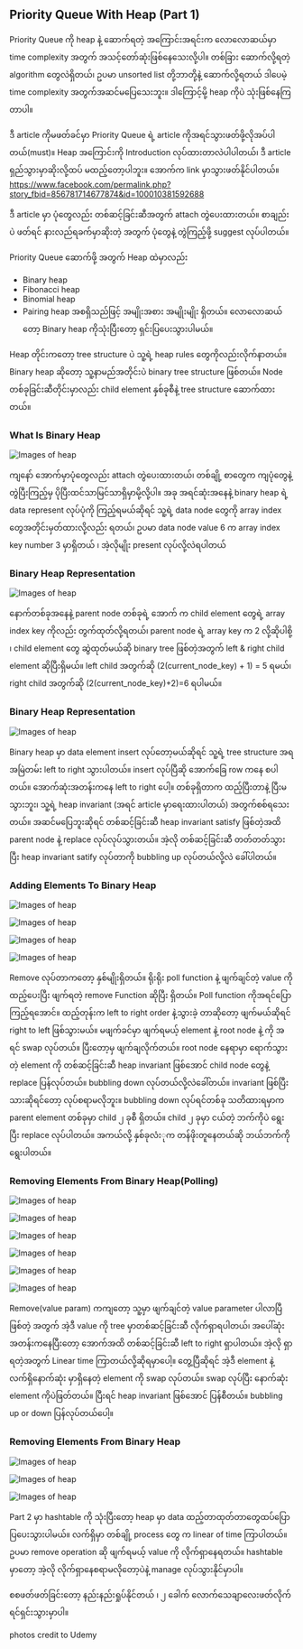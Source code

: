 ## Priority Queue With Heap (Part 1)

Priority Queue ကို heap နဲ့ ဆောက်ရတဲ့ အကြောင်းအရင်းက လောလောဆယ်မှာ time complexity အတွက် အသင့်တော်ဆုံးဖြစ်နေသေးလို့ပါ။ တစ်ခြား ဆောက်လို့ရတဲ့ algorithm တွေလဲရှိတယ်၊ ဥပမာ unsorted list တို့ဘာတို့နဲ့ ဆောက်လို့ရတယ် ဒါပေမဲ့ time complexity အတွက်အဆင်မပြေသေးဘူး။ ဒါကြောင့်မို့ heap ကိုပဲ သုံးဖြစ်နေကြတာပါ။

ဒီ article ကိုမဖတ်ခင်မှာ Priority Queue ရဲ့ article ကိုအရင်သွားဖတ်ဖို့လိုအပ်ပါတယ်(must)။ Heap အကြောင်းကို Introduction လုပ်ထားတာလဲပါပါတယ်၊ ဒီ article ရှည်သွားမှာဆိုးလို့ထပ် မထည့်တော့ပါဘူး။ အောက်က link မှာသွားဖတ်နိုင်ပါတယ်။
https://www.facebook.com/permalink.php?story_fbid=856781714677874&id=100010381592688

ဒီ article မှာ ပုံတွေလည်း တစ်ဆင့်ခြင်းဆီအတွက် attach တွဲပေးထားတယ်။ စာချည်းပဲ ဖတ်ရင် နားလည်ရခက်မှာဆိုးတဲ့ အတွက် ပုံတွေနဲ့ တွဲကြည့်ဖို့ suggest လုပ်ပါတယ်။

Priority Queue ဆောက်ဖို့ အတွက် Heap ထဲမှာလည်း
-	Binary heap
-	Fibonacci heap
-	Binomial heap
-	Pairing heap အစရှိသည်ဖြင့် အမျိုးအစား အမျိုးမျိုး ရှိတယ်။ လောလောဆယ်တော့ Binary heap ကိုသုံးပြီးတော့ ရှင်းပြပေးသွားပါမယ်။

Heap တိုင်းကတော့ tree structure ပဲ သူ့ရဲ့ heap rules တွေကိုလည်းလိုက်နာတယ်။ Binary heap ဆိုတော့ သူ့နာမည်အတိုင်းပဲ binary tree structure ဖြစ်တယ်။ Node တစ်ခုခြင်းဆီတိုင်းမှာလည်း child element နှစ်ခုစီနဲ့ tree structure ဆောက်ထားတယ်။

### What Is Binary Heap
![Images of heap](https://raw.githubusercontent.com/HlaingTinHtun/Data-Structure-Algorithm-In-Burmese/master/assets/priority%20queue%20with%20heap%20part%201/fig%201.%20what%20is%20binary%20heap.png)

ကျနော် အောက်မှာပုံတွေလည်း attach တွဲပေးထားတယ်၊ တစ်ချို့ စာတွေက ကျပုံတွေနဲ့ တွဲပြီးကြည့်မှ ပိုပြီးထင်သာမြင်သာရှိမှာမို့လို့ပါ။ အခု အရင်ဆုံးအနေနဲ့ binary heap ရဲ့ data represent လုပ်ပုံကို ကြည့်ရမယ်ဆိုရင် သူ့ရဲ့ data node တွေကို array index တွေအတိုင်းမှတ်ထားလို့လည်း ရတယ်၊ ဥပမာ data node value 6 က array index key number 3 မှာရှိတယ် ၊ အဲ့လိုမျိုး present လုပ်လို့လဲရပါတယ်

### Binary Heap Representation
![Images of heap](https://raw.githubusercontent.com/HlaingTinHtun/Data-Structure-Algorithm-In-Burmese/master/assets/priority%20queue%20with%20heap%20part%201/fig%202.%20binary%20heap%20representation.png)

နောက်တစ်ခုအနေနဲ့ parent node တစ်ခုရဲ့ အောက် က child element တွေရဲ့ array index key ကိုလည်း တွက်ထုတ်လို့ရတယ်၊ parent node ရဲ့ array key က 2 လို့ဆိုပါစို့ ၊ child element တွေ ဆွဲထုတ်မယ်ဆို binary tree ဖြစ်တဲ့အတွက် left &  right child element ဆိုပြီးရှိမယ်။ left child အတွက်ဆို (2(current_node_key) + 1) = 5 ရမယ်၊ right child အတွက်ဆို (2(current_node_key)+2)=6 ရပါမယ်။

### Binary Heap Representation
![Images of heap](https://raw.githubusercontent.com/HlaingTinHtun/Data-Structure-Algorithm-In-Burmese/master/assets/priority%20queue%20with%20heap%20part%201/fig%203.%20binary%20heap%20representation.png)

Binary heap မှာ data element insert လုပ်တော့မယ်ဆိုရင် သူ့ရဲ့ tree structure အရ အမြဲတမ်း left to right သွားပါတယ်။ insert လုပ်ပြီဆို အောက်ခြေ row ကနေ စပါတယ်။ အောက်ဆုံးအတန်းကနေ left to right ပေါ့။ တစ်ခုရှိတာက ထည့်ပြီးတာနဲ့ ပြီးမသွားဘူး၊ သူ့ရဲ့ heap invariant (အရင် article မှာရေးထားပါတယ်) အတွက်စစ်ရသေးတယ်။ အဆင်မပြေဘူးဆိုရင် တစ်ဆင့်ခြင်းဆီ heap invariant satisfy ဖြစ်တဲ့အထိ parent node နဲ့ replace လုပ်လုပ်သွားတယ်။ အဲ့လို တစ်ဆင့်ခြင်းဆီ တတ်တတ်သွားပြီး heap invariant satify လုပ်တာကို bubbling up လုပ်တယ်လို့လဲ ခေါ်ပါတယ်။

### Adding Elements To Binary Heap
![Images of heap](https://raw.githubusercontent.com/HlaingTinHtun/Data-Structure-Algorithm-In-Burmese/master/assets/priority%20queue%20with%20heap%20part%201/fig%204.1.%20adding%20elements%20to%20binary%20heap.png)

![Images of heap](https://raw.githubusercontent.com/HlaingTinHtun/Data-Structure-Algorithm-In-Burmese/master/assets/priority%20queue%20with%20heap%20part%201/fig%204.2.%20adding%20elements%20to%20binary%20heap.png)

![Images of heap](https://raw.githubusercontent.com/HlaingTinHtun/Data-Structure-Algorithm-In-Burmese/master/assets/priority%20queue%20with%20heap%20part%201/fig%204.3.%20adding%20elements%20to%20binary%20heap.png)

![Images of heap](https://raw.githubusercontent.com/HlaingTinHtun/Data-Structure-Algorithm-In-Burmese/master/assets/priority%20queue%20with%20heap%20part%201/fig%204.4.%20adding%20elements%20to%20binary%20heap.png)

Remove လုပ်တာကတော့ နှစ်မျိုးရှိတယ်။ ရိုးရိုး poll function နဲ့ ဖျက်ချင်တဲ့ value ကို ထည့်ပေးပြီး ဖျက်ရတဲ့ remove
Function ဆိုပြီး ရှိတယ်။ Poll function ကိုအရင်ပြောကြည့်ရအောင်။ ထည့်တုန်းက left to right order နဲ့သွားခဲ့ တာဆိုတော့ ဖျက်မယ်ဆိုရင် right to left ဖြစ်သွားမယ်။ မဖျက်ခင်မှာ ဖျက်ရမယ့် element နဲ့ root node နဲ့ ကို အရင် swap လုပ်တယ်။ ပြီးတော့မှ ဖျက်ချလိုက်တယ်။ root node နေရာမှာ ရောက်သွားတဲ့ element ကို တစ်ဆင့်ခြင်းဆီ heap invariant ဖြစ်အောင် child node တွေနဲ့ replace ပြန်လုပ်တယ်။ bubbling down လုပ်တယ်လို့လဲခေါ်တယ်။ invariant ဖြစ်ပြီးသားဆိုရင်တော့ လုပ်စရာမလိုဘူး။ bubbling down လုပ်ရင်တစ်ခု သတိထားရမှာက parent element တစ်ခုမှာ child ၂ ခုစီ ရှိတယ်။ child ၂ ခုမှာ ငယ်တဲ့ ဘက်ကိုပဲ ရွေးပြီး replace လုပ်ပါတယ်။ အကယ်လို့ နှစ်ခုလံးုက တန်ဖိုးတူနေတယ်ဆို ဘယ်ဘက်ကို ရွေးပါတယ်။

### Removing Elements From Binary Heap(Polling)
![Images of heap](https://raw.githubusercontent.com/HlaingTinHtun/Data-Structure-Algorithm-In-Burmese/master/assets/priority%20queue%20with%20heap%20part%201/fig%205.1%20polling%20elements%20from%20binary%20heap.png)

![Images of heap](https://raw.githubusercontent.com/HlaingTinHtun/Data-Structure-Algorithm-In-Burmese/master/assets/priority%20queue%20with%20heap%20part%201/fig%205.2%20polling%20elements%20from%20binary%20heap.png)

![Images of heap](https://raw.githubusercontent.com/HlaingTinHtun/Data-Structure-Algorithm-In-Burmese/master/assets/priority%20queue%20with%20heap%20part%201/fig%205.3%20polling%20elements%20from%20binary%20heap.png)

![Images of heap](https://raw.githubusercontent.com/HlaingTinHtun/Data-Structure-Algorithm-In-Burmese/master/assets/priority%20queue%20with%20heap%20part%201/fig%205.4%20polling%20elements%20from%20binary%20heap.png)

![Images of heap](https://raw.githubusercontent.com/HlaingTinHtun/Data-Structure-Algorithm-In-Burmese/master/assets/priority%20queue%20with%20heap%20part%201/fig%205.5%20polling%20elements%20from%20binary%20heap.png)

![Images of heap](https://raw.githubusercontent.com/HlaingTinHtun/Data-Structure-Algorithm-In-Burmese/master/assets/priority%20queue%20with%20heap%20part%201/fig%205.6%20polling%20elements%20from%20binary%20heap.png)

Remove(value param) ကကျတော့ သူ့မှာ ဖျက်ချင်တဲ့ value parameter ပါလာပြီဖြစ်တဲ့ အတွက် အဲ့ဒီ value ကို tree မှာတစ်ဆင့်ခြင်းဆီ လိုက်ရှာရပါတယ်၊ အပေါ်ဆုံးအတန်းကနေပြီးတော့ အောက်အထိ တစ်ဆင့်ခြင်းဆီ left to right ရှာပါတယ်။ အဲ့လို ရှာရတဲ့အတွက် Linear time ကြာတယ်လို့ဆိုရမှာပေါ့။ တွေ့ပြီဆိုရင် အဲ့ဒီ element နဲ့ လက်ရှိနောက်ဆုံး မှာရှိနေတဲ့ element ကို swap လုပ်တယ်။ swap လုပ်ပြီး နောက်ဆုံး element ကိုပဲဖြတ်တယ်။ ပြီးရင် heap invariant ဖြစ်အောင် ပြန်စီတယ်။ bubbling up or down ပြန်လုပ်တယ်ပေါ့။

### Removing Elements From Binary Heap
![Images of heap](https://raw.githubusercontent.com/HlaingTinHtun/Data-Structure-Algorithm-In-Burmese/master/assets/priority%20queue%20with%20heap%20part%201/fig%206.1%20removing%20elements%20from%20binary%20heap%20with%20value%20parameter.png)

![Images of heap](https://raw.githubusercontent.com/HlaingTinHtun/Data-Structure-Algorithm-In-Burmese/master/assets/priority%20queue%20with%20heap%20part%201/fig%206.2%20removing%20elements%20from%20binary%20heap%20with%20value%20parameter.png)

![Images of heap](https://raw.githubusercontent.com/HlaingTinHtun/Data-Structure-Algorithm-In-Burmese/master/assets/priority%20queue%20with%20heap%20part%201/fig%206.3%20removing%20elements%20from%20binary%20heap%20with%20value%20parameter.png)

Part 2 မှာ hashtable ကို သုံးပြီးတော့ heap မှာ data ထည့်တာထုတ်တာတွေထပ်ပြောပြပေးသွားပါမယ်။ လက်ရှိမှာ တစ်ချို့ process တွေ က linear of time ကြာပါတယ်။ ဥပမာ remove operation ဆို ဖျက်ရမယ့် value ကို လိုက်ရှာနေရတယ်။ hashtable မှာတော့ အဲ့လို လိုက်ရှာနေစရာမလိုတော့ပဲနဲ့ manage လုပ်သွားနိုင်မှာပါ။

စစဖတ်ဖတ်ခြင်းတော့ နည်းနည်းရှုပ်နိုင်တယ် ၊ ၂ ခေါက် လောက်သေချာလေးဖတ်လိုက်ရင်ရှင်းသွားမှာပါ။

photos credit to Udemy
